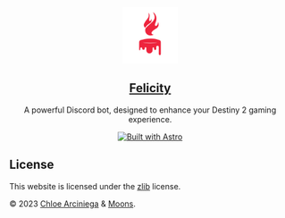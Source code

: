 <div align="center">
  <a href="https://felicity.pages.dev" title="Felicity's website">
    <img 
      src="public/favicon.svg"
      height="100"
      width="100"
      alt="Felicity's logo"
      title="Felicity's logo"
    />
    <h2>Felicity</h2>
  </a>

  <p>A powerful Discord bot, designed to enhance your Destiny 2 gaming experience.</p>

  <a href="https://astro.build">
    <img src="https://astro.badg.es/v1/built-with-astro.svg" alt="Built with Astro" width="150" height="27.5">
  </a>
  
  <br />
</div>

## License

This website is licensed under the [zlib][license] license.

&copy; 2023 [Chloe Arciniega][chloe] & [Moons][moons].

[chloe]: https://arciniega.one "Chloe's Website"
[moons]: https://links.leafhub.dev "Moons' website"

[license]: https://github.com/solelychloe/felicity-astro/blob/main/LICENSE 'zlib License'
